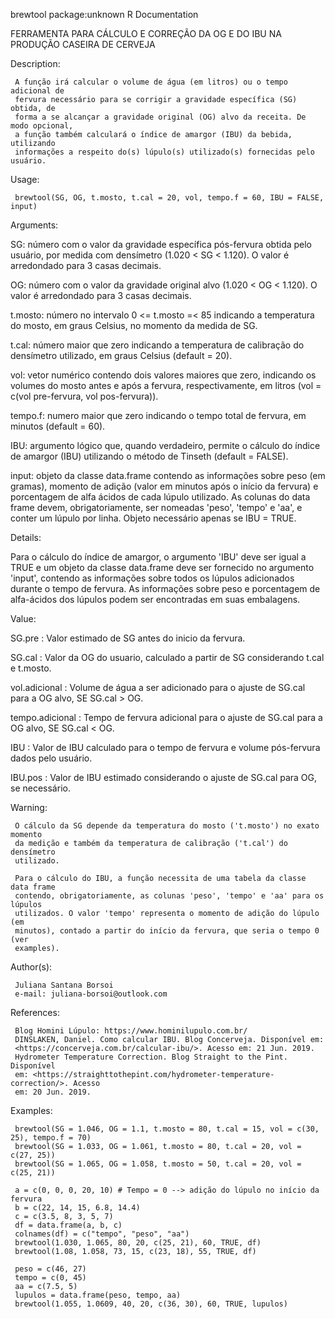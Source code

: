 brewtool                package:unknown                R Documentation

FERRAMENTA PARA CÁLCULO E CORREÇÃO DA OG E DO IBU NA PRODUÇÃO CASEIRA DE CERVEJA

Description:

     A função irá calcular o volume de água (em litros) ou o tempo adicional de
     fervura necessário para se corrigir a gravidade específica (SG) obtida, de
     forma a se alcançar a gravidade original (OG) alvo da receita. De modo opcional,
     a função também calculará o índice de amargor (IBU) da bebida, utilizando
     informações a respeito do(s) lúpulo(s) utilizado(s) fornecidas pelo usuário.

Usage:

     brewtool(SG, OG, t.mosto, t.cal = 20, vol, tempo.f = 60, IBU = FALSE, input)

Arguments:

SG: número com o valor da gravidade específica pós-fervura obtida pelo usuário,
por medida com densímetro (1.020 < SG < 1.120). O valor é arredondado para 3 casas
decimais.

OG: número com o valor da gravidade original alvo (1.020 < OG < 1.120). O valor
é arredondado para 3 casas decimais.

t.mosto: número no intervalo 0 <= t.mosto =< 85 indicando a temperatura do mosto,
em graus Celsius, no momento da medida de SG.

t.cal: número maior que zero indicando a temperatura de calibração do densímetro
utilizado, em graus Celsius (default = 20).

vol: vetor numérico contendo dois valores maiores que zero, indicando os volumes do
mosto antes e após a fervura, respectivamente, em litros (vol = c(vol pre-fervura,
vol pos-fervura)).

tempo.f: numero maior que zero indicando o tempo total de fervura, em minutos
(default = 60).

IBU:  argumento lógico que, quando verdadeiro, permite o cálculo do índice de
amargor (IBU) utilizando o método de Tinseth (default = FALSE).

input: objeto da classe data.frame contendo as informações sobre peso (em gramas),
momento de adição (valor em minutos após o início da fervura) e porcentagem de alfa
ácidos de cada lúpulo utilizado. As colunas do data frame devem, obrigatoriamente,
ser nomeadas 'peso', 'tempo' e 'aa', e conter um lúpulo por linha. Objeto necessário
apenas se IBU = TRUE.

Details:

  Para o cálculo do índice de amargor, o argumento 'IBU' deve ser igual a TRUE e um
  objeto da classe data.frame deve ser fornecido no argumento 'input', contendo as
  informações sobre todos os lúpulos adicionados durante o tempo de fervura. As
  informações sobre peso e porcentagem de alfa-ácidos dos lúpulos podem ser
  encontradas em suas embalagens.

Value:

  SG.pre : Valor estimado de SG antes do inicio da fervura.

  SG.cal : Valor da OG do usuario, calculado a partir de SG considerando t.cal e t.mosto.

  vol.adicional : Volume de água a ser adicionado para o ajuste de SG.cal para a
  OG alvo, SE SG.cal > OG.

  tempo.adicional : Tempo de fervura adicional para o ajuste de SG.cal para a OG
  alvo, SE SG.cal < OG.

  IBU : Valor de IBU calculado para o tempo de fervura e volume pós-fervura dados
  pelo usuário.

  IBU.pos : Valor de IBU estimado considerando o ajuste de SG.cal para OG, se necessário.

Warning:

     O cálculo da SG depende da temperatura do mosto ('t.mosto') no exato momento
     da medição e também da temperatura de calibração ('t.cal') do densímetro
     utilizado.

     Para o cálculo do IBU, a função necessita de uma tabela da classe data frame
     contendo, obrigatoriamente, as colunas 'peso', 'tempo' e 'aa' para os lúpulos
     utilizados. O valor 'tempo' representa o momento de adição do lúpulo (em
     minutos), contado a partir do início da fervura, que seria o tempo 0 (ver
     examples).

Author(s):

     Juliana Santana Borsoi
     e-mail: juliana-borsoi@outlook.com

References:

     Blog Homini Lúpulo: https://www.hominilupulo.com.br/
     DINSLAKEN, Daniel. Como calcular IBU. Blog Concerveja. Disponível em:
     <https://concerveja.com.br/calcular-ibu/>. Acesso em: 21 Jun. 2019.
     Hydrometer Temperature Correction. Blog Straight to the Pint. Disponível
     em: <https://straighttothepint.com/hydrometer-temperature-correction/>. Acesso
     em: 20 Jun. 2019.

Examples:

     brewtool(SG = 1.046, OG = 1.1, t.mosto = 80, t.cal = 15, vol = c(30, 25), tempo.f = 70)
     brewtool(SG = 1.033, OG = 1.061, t.mosto = 80, t.cal = 20, vol = c(27, 25))
     brewtool(SG = 1.065, OG = 1.058, t.mosto = 50, t.cal = 20, vol = c(25, 21))

     a = c(0, 0, 0, 20, 10) # Tempo = 0 --> adição do lúpulo no início da fervura
     b = c(22, 14, 15, 6.8, 14.4)
     c = c(3.5, 8, 3, 5, 7)
     df = data.frame(a, b, c)
     colnames(df) = c("tempo", "peso", "aa")
     brewtool(1.030, 1.065, 80, 20, c(25, 21), 60, TRUE, df)
     brewtool(1.08, 1.058, 73, 15, c(23, 18), 55, TRUE, df)

     peso = c(46, 27)
     tempo = c(0, 45)
     aa = c(7.5, 5)
     lupulos = data.frame(peso, tempo, aa)
     brewtool(1.055, 1.0609, 40, 20, c(36, 30), 60, TRUE, lupulos)
